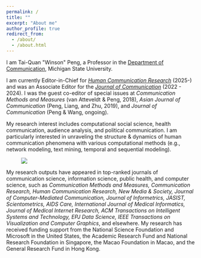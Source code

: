```yaml
---
permalink: /
title: ""
excerpt: "About me"
author_profile: true
redirect_from: 
  - /about/
  - /about.html
---
```


I am Tai-Quan "Winson" Peng, a Professor in the [Department of Communication](https://comartsci.msu.edu/our-people/taiquan-winson-peng), Michigan State University. 

I am currently Editor-in-Chief for *[Human Communication Research](https://academic.oup.com/hcr)* (2025-) and was an Associate Editor for the *[Journal of Communication](https://academic.oup.com/joc)* (2022 - 2024). I was the guest co-editor of special issues at *Communication Methods and Measures* (van Atteveldt & Peng, 2018), *Asian Journal of Communication* (Peng, Liang, and Zhu, 2019), and *Journal of Communication* (Peng & Wang, ongoing). 

My research interest includes computational social science, health communication, audience analysis, and political communication. I am particularly interested in unraveling the structure & dynamics of human communication phenomena with various computational methods (e.g., network modeling, text mining, temporal and sequential modeling).

<figure>
  <img src="/assets/images/my-research-summary.png">
</figure>

My research outputs have appeared in top-ranked journals of communication science, information science, public health, and computer science, such as *Communication Methods and Measures, Communication Research, Human Communication Research, New Media & Society, Journal of Computer-Mediated Communication, Journal of Informetrics, JASIST, Scientometrics, AIDS Care, International Journal of Medical Informatics, Journal of Medical Internet Research, ACM Transactions on Intelligent Systems and Technology, EPJ Data Science, IEEE Transactions on Visualization and Computer Graphics*, and elsewhere. My research has received funding support from the National Science Foundation and Microsoft in the United States, the Academic Research Fund and National Research Foundation in Singapore, the Macao Foundation in Macao, and the General Research Fund in Hong Kong.
